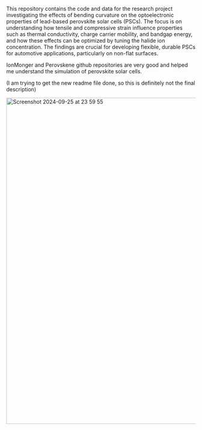 This repository contains the code and data for the research project investigating the effects of bending curvature on the optoelectronic properties of lead-based perovskite solar cells (PSCs). The focus is on understanding how tensile and compressive strain influence properties such as thermal conductivity, charge carrier mobility, and bandgap energy, and how these effects can be optimized by tuning the halide ion concentration. The findings are crucial for developing flexible, durable PSCs for automotive applications, particularly on non-flat surfaces.

IonMonger and Perovskene github repositories are very good and helped me understand the simulation of perovskite solar cells.

(I am trying to get the new readme file done, so this is definitely not the final description)

<img width="869" alt="Screenshot 2024-09-25 at 23 59 55" src="https://github.com/user-attachments/assets/1482a2a8-87fc-434a-bc95-bce74176a1b2">
